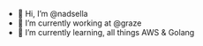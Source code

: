 - 👋 Hi, I’m @nadsella
- 👀 I’m currently working at @graze
- 🌱 I’m currently learning, all things AWS & Golang

<!---
nadsella/nadsella is a ✨ special ✨ repository because its `README.md` (this file) appears on your GitHub profile.
You can click the Preview link to take a look at your changes.
--->
